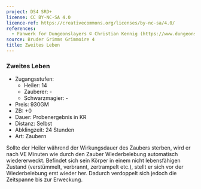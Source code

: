 ```yaml
---
project: DS4 SRD+
license: CC BY-NC-SA 4.0
licence-ref: https://creativecommons.org/licenses/by-nc-sa/4.0/
references: 
  - Fanwerk for Dungeonslayers © Christian Kennig (https://www.dungeonslayers.net/)
source: Bruder Grimms Grimmoire 4
title: Zweites Leben
---
```


### Zweites Leben

- Zugangsstufen:
  - Heiler: 14
  - Zauberer: -
  - Schwarzmagier: -
- Preis: 930GM
- ZB: +0
- Dauer: Probenergebnis in KR
- Distanz: Selbst
- Abklingzeit: 24 Stunden
- Art: Zaubern

Sollte der Heiler während der Wirkungsdauer des Zaubers sterben, wird er nach VE Minuten wie durch den Zauber Wiederbelebung automatisch wiedererweckt. Befindet sich sein Körper in einem nicht lebensfähigen Zustand (verstümmelt, verbrannt, zertrampelt etc.), stellt er sich vor der Wiederbelebung erst wieder her. Dadurch verdoppelt sich jedoch die Zeitspanne bis zur Erweckung.


